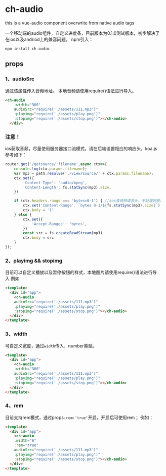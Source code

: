 # ch-audio
this is a vue-audio component overwrite from native audio tags

一个移动端的audio组件，自定义进度条，目前版本为0.1.0测试版本，初步解决了在ios以及andriod上的兼容问题。
npm引入：

`npm install ch-audio`


## props

### 1、audioSrc
通过该属性传入音频地址。
本地音频请使用require()语法进行导入。
```html
<ch-audio 
    :width="300" 
    audioSrc="require('./assets/111.mp3')"
    :playimg="require('./assets/play.png')"
    :stopimg="require('./assets/stop.png')"></ch-audio>
  </div>
  ```
  
### 注意！
ios获取音频，尽量使用服务器接口流模式，请在后端设置相应的响应头，koa.js参考如下：

```javascript
router.get('/getsource/:filename',async ctx=>{
    console.log(ctx.params.filename);
    var mp3 = path.resolve('./view/source/' + ctx.params.filename);
    ctx.set({
        'Content-Type': 'audio/mpeg',
        'Content-Length': fs.statSync(mp3).size,
    })

    if (ctx.headers.range === 'bytes=0-1') { //ios音频预请求头，不处理则获取不到audio.duration
        ctx.set('Content-Range', `bytes 0-1/${fs.statSync(mp3).size}`)   // 重点在这
        ctx.body = '1'
    } else {
        ctx.set({
            'Accept-Ranges': 'bytes',
        })
        const src = fs.createReadStream(mp3)
        ctx.body = src
    }
});
```

### 2、playimg && stopimg

目前可以自定义播放以及暂停按钮的样式，本地图片请使用require()语法进行导入
例如:
```html
<template>
  <div id="app">
    <ch-audio 
    audioSrc="require('./assets/111.mp3')"
    :playimg="require('./assets/play.png')"
    :stopimg="require('./assets/stop.png')"></ch-audio>
  </div>
</template>
```

### 3、width
可自定义宽度，通过`width`传入，number类型。
```html
<template>
  <div id="app">
    <ch-audio 
    :width="300" 
    audioSrc="require('./assets/111.mp3')"
    :playimg="require('./assets/play.png')"
    :stopimg="require('./assets/stop.png')"></ch-audio>
  </div>
</template>
```

### 4、rem

目前支持rem模式，通过props`:rem:'true'`开启，开启后可使用rem；
例如：
```html
<template>
  <div id="app">
    <ch-audio 
    :width="6" 
    :rem="true"  
    audioSrc="require('./assets/111.mp3')"
    :playimg="require('./assets/play.png')"
    :stopimg="require('./assets/stop.png')"></ch-audio>
  </div>
</template>
```
